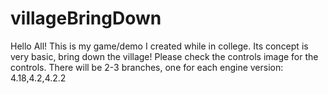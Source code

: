# villageBringDown
Hello All!
This is my game/demo I created while in college. 
Its concept is very basic, bring down the village! 
Please check the controls image for the controls.
There will be 2-3 branches, one for each engine version:
4.18,4.2,4.2.2
